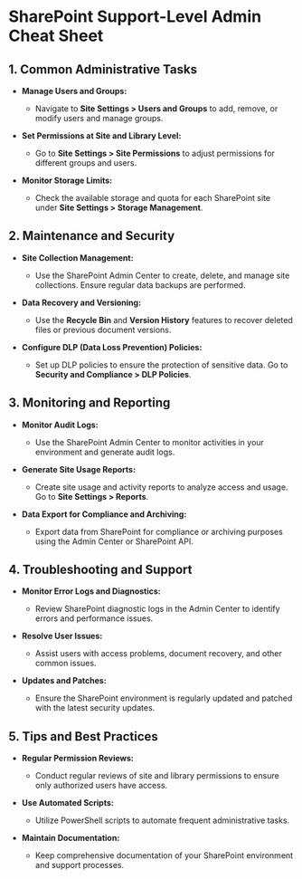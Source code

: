 # SharePoint Support-Level Admin Cheat Sheet



## 1. Common Administrative Tasks

- **Manage Users and Groups:**
  - Navigate to **Site Settings > Users and Groups** to add, remove, or modify users and manage groups.

- **Set Permissions at Site and Library Level:**
  - Go to **Site Settings > Site Permissions** to adjust permissions for different groups and users.

- **Monitor Storage Limits:**
  - Check the available storage and quota for each SharePoint site under **Site Settings > Storage Management**.

## 2. Maintenance and Security

- **Site Collection Management:**
  - Use the SharePoint Admin Center to create, delete, and manage site collections. Ensure regular data backups are performed.

- **Data Recovery and Versioning:**
  - Use the **Recycle Bin** and **Version History** features to recover deleted files or previous document versions.

- **Configure DLP (Data Loss Prevention) Policies:**
  - Set up DLP policies to ensure the protection of sensitive data. Go to **Security and Compliance > DLP Policies**.

## 3. Monitoring and Reporting

- **Monitor Audit Logs:**
  - Use the SharePoint Admin Center to monitor activities in your environment and generate audit logs.

- **Generate Site Usage Reports:**
  - Create site usage and activity reports to analyze access and usage. Go to **Site Settings > Reports**.

- **Data Export for Compliance and Archiving:**
  - Export data from SharePoint for compliance or archiving purposes using the Admin Center or SharePoint API.

## 4. Troubleshooting and Support

- **Monitor Error Logs and Diagnostics:**
  - Review SharePoint diagnostic logs in the Admin Center to identify errors and performance issues.

- **Resolve User Issues:**
  - Assist users with access problems, document recovery, and other common issues.

- **Updates and Patches:**
  - Ensure the SharePoint environment is regularly updated and patched with the latest security updates.

## 5. Tips and Best Practices

- **Regular Permission Reviews:**
  - Conduct regular reviews of site and library permissions to ensure only authorized users have access.

- **Use Automated Scripts:**
  - Utilize PowerShell scripts to automate frequent administrative tasks.

- **Maintain Documentation:**
  - Keep comprehensive documentation of your SharePoint environment and support processes.

